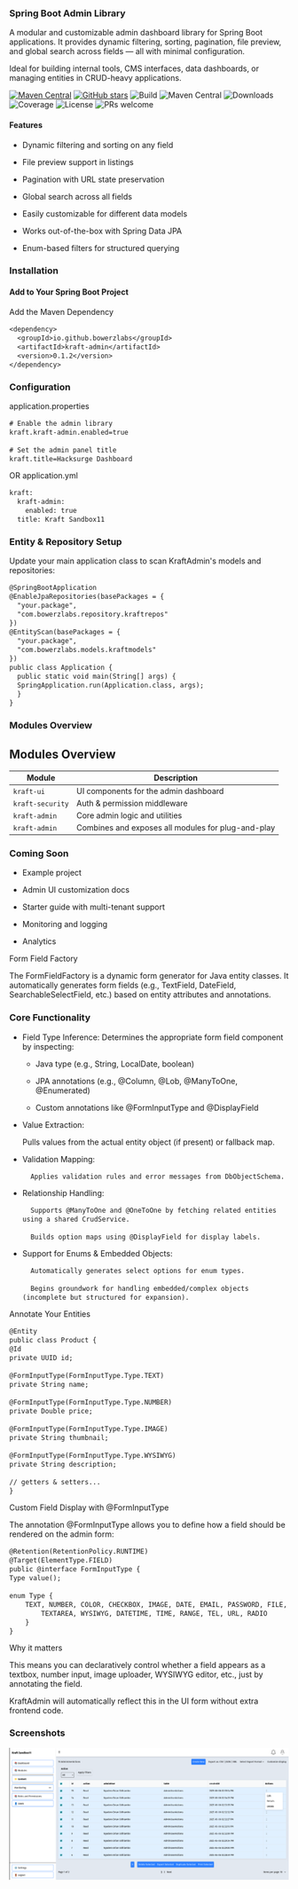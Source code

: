 
### Spring Boot Admin Library

A modular and customizable admin dashboard library for Spring Boot applications. It provides dynamic filtering, sorting, pagination, file preview, and global search across fields — all with minimal configuration.

Ideal for building internal tools, CMS interfaces, data dashboards, or managing entities in CRUD-heavy applications.

[![Maven Central](https://img.shields.io/maven-central/v/io.github.bowerzlabs/kraftadmin.svg?label=Maven%20Central)](https://central.sonatype.com/artifact/io.github.bowerzlabs/kraftadmin)
[![GitHub stars](https://img.shields.io/github/stars/nyadero/kraftadmin.svg?style=social)](https://github.com/nyadero/kraftadmin)
![Build](https://github.com/nyadero/kraftadmin/actions/workflows/build.yml/badge.svg)
![Maven Central](https://img.shields.io/maven-central/v/com.kraftadmin/kraftadmin.svg)
![Downloads](https://img.shields.io/maven-central/dt/com.kraftadmin/kraftadmin.svg)
![Coverage](https://img.shields.io/codecov/c/github/nyadero/kraftadmin)
![License](https://img.shields.io/github/license/nyadero/kraftadmin.svg)
![PRs welcome](https://img.shields.io/badge/PRs-welcome-brightgreen.svg)


#### Features

- Dynamic filtering and sorting on any field

- File preview support in listings

- Pagination with URL state preservation

- Global search across all fields

- Easily customizable for different data models

- Works out-of-the-box with Spring Data JPA

- Enum-based filters for structured querying

### Installation

#### Add to Your Spring Boot Project
Add the Maven Dependency

````
<dependency>
  <groupId>io.github.bowerzlabs</groupId>
  <artifactId>kraft-admin</artifactId>
  <version>0.1.2</version>
</dependency>
````

### Configuration
application.properties
````
# Enable the admin library
kraft.kraft-admin.enabled=true

# Set the admin panel title
kraft.title=Hacksurge Dashboard

````

OR application.yml

````
kraft:
  kraft-admin:
    enabled: true
  title: Kraft Sandbox11
````

### Entity & Repository Setup

Update your main application class to scan KraftAdmin's models and repositories:

````
@SpringBootApplication
@EnableJpaRepositories(basePackages = {
  "your.package",
  "com.bowerzlabs.repository.kraftrepos"
})
@EntityScan(basePackages = {
  "your.package",
  "com.bowerzlabs.models.kraftmodels"
})
public class Application {
  public static void main(String[] args) {
  SpringApplication.run(Application.class, args);
  }
}

````

###  Modules Overview

## Modules Overview

| Module          | Description                                   |
|------------------|-----------------------------------------------|
| `kraft-ui`       | UI components for the admin dashboard         |
| `kraft-security` | Auth & permission middleware                  |
| `kraft-admin`    | Core admin logic and utilities                |
| `kraft-admin`  | Combines and exposes all modules for plug-and-play |

### Coming Soon

- Example project

- Admin UI customization docs

- Starter guide with multi-tenant support
- Monitoring and logging
- Analytics 

Form Field Factory

The FormFieldFactory is a dynamic form generator for Java entity classes. It automatically generates form fields (e.g., TextField, DateField, SearchableSelectField, etc.) based on entity attributes and annotations.

### Core Functionality

- Field Type Inference: Determines the appropriate form field component by inspecting:

  - Java type (e.g., String, LocalDate, boolean)

  - JPA annotations (e.g., @Column, @Lob, @ManyToOne, @Enumerated)

  - Custom annotations like @FormInputType and @DisplayField

- Value Extraction:

    Pulls values from the actual entity object (if present) or fallback map.

- Validation Mapping:

        Applies validation rules and error messages from DbObjectSchema.

- Relationship Handling:

        Supports @ManyToOne and @OneToOne by fetching related entities using a shared CrudService.

        Builds option maps using @DisplayField for display labels.

- Support for Enums & Embedded Objects:

        Automatically generates select options for enum types.

        Begins groundwork for handling embedded/complex objects (incomplete but structured for expansion).

Annotate Your Entities

    @Entity
    public class Product {
    @Id
    private UUID id;

    @FormInputType(FormInputType.Type.TEXT)
    private String name;

    @FormInputType(FormInputType.Type.NUMBER)
    private Double price;

    @FormInputType(FormInputType.Type.IMAGE)
    private String thumbnail;

    @FormInputType(FormInputType.Type.WYSIWYG)
    private String description;

    // getters & setters...
    }

Custom Field Display with @FormInputType

The annotation @FormInputType allows you to define how a field should be rendered on the admin form:

    @Retention(RetentionPolicy.RUNTIME)
    @Target(ElementType.FIELD)
    public @interface FormInputType {
    Type value();

    enum Type {
        TEXT, NUMBER, COLOR, CHECKBOX, IMAGE, DATE, EMAIL, PASSWORD, FILE,
            TEXTAREA, WYSIWYG, DATETIME, TIME, RANGE, TEL, URL, RADIO
        }
    }

Why it matters

This means you can declaratively control whether a field appears as a textbox, number input, image uploader, WYSIWYG editor, etc., just by annotating the field.

KraftAdmin will automatically reflect this in the UI form without extra frontend code.

### Screenshots

<img src="/images/kraft-admin.png" alt="kraftadmin list page">

